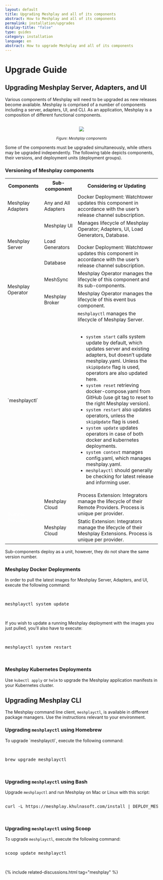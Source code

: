 ```yaml
---
layout: default
title: Upgrading Meshplay and all of its components
abstract: How to Meshplay and all of its components
permalink: installation/upgrades
display-title: "false"
type: guides
category: installation
language: en
abstract: How to upgrade Meshplay and all of its components
---
```


# Upgrade Guide

## Upgrading Meshplay Server, Adapters, and UI

Various components of Meshplay will need to be upgraded as new releases become available. Meshplay is comprised of a number of components including a server, adapters, UI, and CLI. As an application, Meshplay is a composition of different functional components.

<p style="text-align:center">
<a href="{{site.baseurl}}/assets/img/architecture/upgrading-meshplay.svg">
    <img src="{{site.baseurl}}/assets/img/architecture/upgrading-meshplay.svg" style="margin: 1rem;" />
</a><br /><i><small>Figure: Meshplay components</small></i>
</p>

Some of the components must be upgraded simultaneously, while others may be upgraded independently. The following table depicts components, their versions, and deployment units (deployment groups).

### Versioning of Meshplay components

<table class="meshplaycomponents">
    <tr>
        <th>Components</th>
        <th>Sub-component</th>
        <th>Considering or Updating</th>
    </tr>
    <tr>
        <td class="childcomponent">Meshplay Adapters</td>
        <td>Any and All Adapters</td>
        <td>Docker Deployment: Watchtower updates this component in accordance with the user’s release channel subscription.</td>
    </tr>
    <tr>
        <td rowspan="3" class="childcomponent">Meshplay Server</td>
        <td>Meshplay UI</td>
        <td rowspan="3">Manages lifecycle of Meshplay Operator; Adapters, UI, Load Generators, Database.<br /><br />
Docker Deployment: Watchtower updates this component in accordance with the user’s release channel subscription.</td>
    </tr>
    <tr>
        <td>Load Generators</td>
    </tr>
    <tr>
        <td>Database</td>
    </tr>
    <tr>
        <td rowspan="2" class="childcomponent">Meshplay Operator</td>
        <td>MeshSync</td>
        <td>Meshplay Operator manages the lifecycle of this component and its sub-components.</td>
    </tr>
    <tr>
        <td>Meshplay Broker</td>
        <td>Meshplay Operator manages the lifecycle of this event bus component.</td>
    </tr>
    <tr>
        <td class="childcomponent">`meshplayctl`</td>
        <td></td>
        <td><code>meshplayctl</code> manages the lifecycle of Meshplay Server. <br /><br />
        <ul> 
            <li><code>system start</code> calls system update by default, which updates server and existing adapters, but doesn’t update meshplay.yaml. Unless the <code>skipUpdate</code> flag is used, operators are also updated here.</li>
            <li><code>system reset</code> retrieving docker-compose.yaml from GitHub (use git tag to reset to the right Meshplay version).</li>
            <li><code>system restart</code> also updates operators, unless the <code>skipUpdate</code> flag is used.</li>
            <li><code>system update</code> updates operators in case of both docker and kubernetes deployments.</li>
            <li><code>system context</code> manages config.yaml, which manages meshplay.yaml. </li>
            <li><code>meshplayctl</code> should generally be checking for latest release and informing user.</li>
        </ul>
        </td>
    </tr>
    <tr>
        <td rowspan="2" class="childcomponent"><a style="color:white;" ref="/extensibility/providers">Remote Providers</a></td>
        <td>Meshplay Cloud</td>
        <td>Process Extension: Integrators manage the lifecycle of their Remote Providers. Process is unique per provider.</td>
    </tr>
    <tr>
        <td>Meshplay Cloud</td>
        <td> Static Extension: Integrators manage the lifecycle of their Meshplay Extensions. Process is unique per provider.</td>
    </tr>
</table>

Sub-components deploy as a unit, however, they do not share the same version number.

### Meshplay Docker Deployments

In order to pull the latest images for Meshplay Server, Adapters, and UI, execute the following command:

 <pre class="codeblock-pre"><div class="codeblock">
 <div class="clipboardjs">meshplayctl system update</div></div>
 </pre>

If you wish to update a running Meshplay deployment with the images you just pulled, you'll also have to execute:

 <pre class="codeblock-pre"><div class="codeblock">
 <div class="clipboardjs">meshplayctl system restart</div></div>
 </pre>

### Meshplay Kubernetes Deployments

Use `kubectl apply` or `helm` to upgrade the Meshplay application manifests in your Kubernetes cluster.

## Upgrading Meshplay CLI

The Meshplay command line client, `meshplayctl`, is available in different package managers. Use the instructions relevant to your environment.

### Upgrading `meshplayctl` using Homebrew

<p>To upgrade `meshplayctl`, execute the following command:</p>

 <pre class="codeblock-pre"><div class="codeblock">
 <div class="clipboardjs">brew upgrade meshplayctl</div></div>
 </pre>

### Upgrading `meshplayctl` using Bash

Upgrade `meshplayctl` and run Meshplay on Mac or Linux with this script:

 <pre class="codeblock-pre">
 <div class="codeblock"><div class="clipboardjs">curl -L https://meshplay.khulnasoft.com/install | DEPLOY_MESHPLAY=false bash -</div></div>
 </pre>

### Upgrading `meshplayctl` using Scoop

To upgrade `meshplayctl`, execute the following command:

 <pre class="codeblock-pre">
 <div class="codeblock"><div class="clipboardjs">scoop update meshplayctl</div></div>
 </pre>

{% include related-discussions.html tag="meshplay" %}

